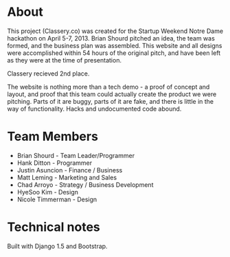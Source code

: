 About
=====

This project (Classery.co) was created for the Startup Weekend Notre
Dame hackathon on April 5-7, 2013. Brian Shourd pitched an idea, the
team was formed, and the business plan was assembled. This website and
all designs were accomplished within 54 hours of the original pitch, and
have been left as they were at the time of presentation.

Classery recieved 2nd place.

The website is nothing more than a tech demo - a proof of concept and
layout, and proof that this team could actually create the product we
were pitching. Parts of it are buggy, parts of it are fake, and there is
little in the way of functionality. Hacks and undocumented code abound.

Team Members
============

* Brian Shourd - Team Leader/Programmer
* Hank Ditton - Programmer
* Justin Asuncion - Finance / Business 
* Matt Leming - Marketing and Sales
* Chad Arroyo - Strategy / Business Development
* HyeSoo Kim - Design 
* Nicole Timmerman - Design

Technical notes
===============

Built with Django 1.5 and Bootstrap.

